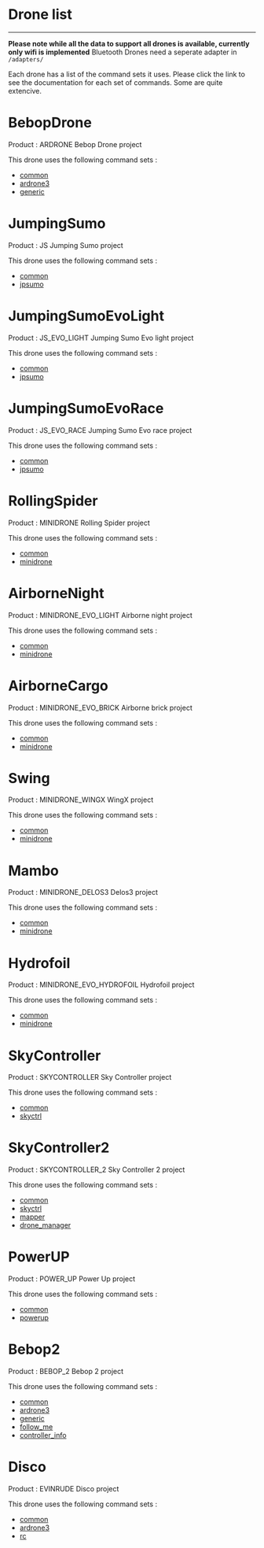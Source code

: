 # Drone list
-------
**Please note while all the data to support all drones is available, currently only wifi is implemented** Bluetooth Drones need a seperate adapter in ` /adapters/ `

Each drone has a list of the command sets it uses. Please click the link to see the documentation for each set of commands. Some are quite extencive.


# BebopDrone
Product : ARDRONE
Bebop Drone project

This drone uses the following command sets :

* [common](https://github.com/RIAEvangelist/node-parrot-drone/tree/master/docs/common.md)
* [ardrone3](https://github.com/RIAEvangelist/node-parrot-drone/tree/master/docs/ardrone3.md)
* [generic](https://github.com/RIAEvangelist/node-parrot-drone/tree/master/docs/generic.md)

# JumpingSumo
Product : JS
Jumping Sumo project

This drone uses the following command sets :

* [common](https://github.com/RIAEvangelist/node-parrot-drone/tree/master/docs/common.md)
* [jpsumo](https://github.com/RIAEvangelist/node-parrot-drone/tree/master/docs/jpsumo.md)

# JumpingSumoEvoLight
Product : JS_EVO_LIGHT
Jumping Sumo Evo light project

This drone uses the following command sets :

* [common](https://github.com/RIAEvangelist/node-parrot-drone/tree/master/docs/common.md)
* [jpsumo](https://github.com/RIAEvangelist/node-parrot-drone/tree/master/docs/jpsumo.md)

# JumpingSumoEvoRace
Product : JS_EVO_RACE
Jumping Sumo Evo race project

This drone uses the following command sets :

* [common](https://github.com/RIAEvangelist/node-parrot-drone/tree/master/docs/common.md)
* [jpsumo](https://github.com/RIAEvangelist/node-parrot-drone/tree/master/docs/jpsumo.md)

# RollingSpider
Product : MINIDRONE
Rolling Spider project

This drone uses the following command sets :

* [common](https://github.com/RIAEvangelist/node-parrot-drone/tree/master/docs/common.md)
* [minidrone](https://github.com/RIAEvangelist/node-parrot-drone/tree/master/docs/minidrone.md)

# AirborneNight
Product : MINIDRONE_EVO_LIGHT
Airborne night project

This drone uses the following command sets :

* [common](https://github.com/RIAEvangelist/node-parrot-drone/tree/master/docs/common.md)
* [minidrone](https://github.com/RIAEvangelist/node-parrot-drone/tree/master/docs/minidrone.md)

# AirborneCargo
Product : MINIDRONE_EVO_BRICK
Airborne brick project

This drone uses the following command sets :

* [common](https://github.com/RIAEvangelist/node-parrot-drone/tree/master/docs/common.md)
* [minidrone](https://github.com/RIAEvangelist/node-parrot-drone/tree/master/docs/minidrone.md)

# Swing
Product : MINIDRONE_WINGX
WingX project

This drone uses the following command sets :

* [common](https://github.com/RIAEvangelist/node-parrot-drone/tree/master/docs/common.md)
* [minidrone](https://github.com/RIAEvangelist/node-parrot-drone/tree/master/docs/minidrone.md)

# Mambo
Product : MINIDRONE_DELOS3
Delos3 project

This drone uses the following command sets :

* [common](https://github.com/RIAEvangelist/node-parrot-drone/tree/master/docs/common.md)
* [minidrone](https://github.com/RIAEvangelist/node-parrot-drone/tree/master/docs/minidrone.md)

# Hydrofoil
Product : MINIDRONE_EVO_HYDROFOIL
Hydrofoil project

This drone uses the following command sets :

* [common](https://github.com/RIAEvangelist/node-parrot-drone/tree/master/docs/common.md)
* [minidrone](https://github.com/RIAEvangelist/node-parrot-drone/tree/master/docs/minidrone.md)

# SkyController
Product : SKYCONTROLLER
Sky Controller project

This drone uses the following command sets :

* [common](https://github.com/RIAEvangelist/node-parrot-drone/tree/master/docs/common.md)
* [skyctrl](https://github.com/RIAEvangelist/node-parrot-drone/tree/master/docs/skyctrl.md)

# SkyController2
Product : SKYCONTROLLER_2
Sky Controller 2 project

This drone uses the following command sets :

* [common](https://github.com/RIAEvangelist/node-parrot-drone/tree/master/docs/common.md)
* [skyctrl](https://github.com/RIAEvangelist/node-parrot-drone/tree/master/docs/skyctrl.md)
* [mapper](https://github.com/RIAEvangelist/node-parrot-drone/tree/master/docs/mapper.md)
* [drone_manager](https://github.com/RIAEvangelist/node-parrot-drone/tree/master/docs/drone_manager.md)

# PowerUP
Product : POWER_UP
Power Up project

This drone uses the following command sets :

* [common](https://github.com/RIAEvangelist/node-parrot-drone/tree/master/docs/common.md)
* [powerup](https://github.com/RIAEvangelist/node-parrot-drone/tree/master/docs/powerup.md)

# Bebop2
Product : BEBOP_2
Bebop 2 project

This drone uses the following command sets :

* [common](https://github.com/RIAEvangelist/node-parrot-drone/tree/master/docs/common.md)
* [ardrone3](https://github.com/RIAEvangelist/node-parrot-drone/tree/master/docs/ardrone3.md)
* [generic](https://github.com/RIAEvangelist/node-parrot-drone/tree/master/docs/generic.md)
* [follow_me](https://github.com/RIAEvangelist/node-parrot-drone/tree/master/docs/follow_me.md)
* [controller_info](https://github.com/RIAEvangelist/node-parrot-drone/tree/master/docs/controller_info.md)

# Disco
Product : EVINRUDE
Disco project

This drone uses the following command sets :

* [common](https://github.com/RIAEvangelist/node-parrot-drone/tree/master/docs/common.md)
* [ardrone3](https://github.com/RIAEvangelist/node-parrot-drone/tree/master/docs/ardrone3.md)
* [rc](https://github.com/RIAEvangelist/node-parrot-drone/tree/master/docs/rc.md)
